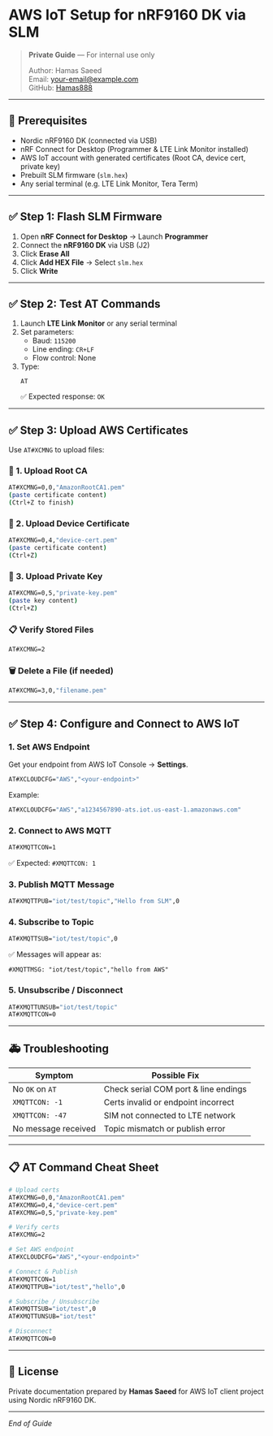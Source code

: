 # AWS IoT Setup for nRF9160 DK via SLM

> **Private Guide** — For internal use only
>
> Author: Hamas Saeed\
> Email: [your-email@example.com](mailto\:hamas888@gmail.com)\
> GitHub: [Hamas888](https://github.com/Hamas888)

---

## 🧾 Prerequisites

- Nordic nRF9160 DK (connected via USB)
- nRF Connect for Desktop (Programmer & LTE Link Monitor installed)
- AWS IoT account with generated certificates (Root CA, device cert, private key)
- Prebuilt SLM firmware (`slm.hex`)
- Any serial terminal (e.g. LTE Link Monitor, Tera Term)

---

## ✅ Step 1: Flash SLM Firmware

1. Open **nRF Connect for Desktop** → Launch **Programmer**
2. Connect the **nRF9160 DK** via USB (J2)
3. Click **Erase All**
4. Click **Add HEX File** → Select `slm.hex`
5. Click **Write**

---

## ✅ Step 2: Test AT Commands

1. Launch **LTE Link Monitor** or any serial terminal
2. Set parameters:
   - Baud: `115200`
   - Line ending: `CR+LF`
   - Flow control: None
3. Type:
   ```
   AT
   ```
   ✅ Expected response: `OK`

---

## ✅ Step 3: Upload AWS Certificates

Use `AT#XCMNG` to upload files:

### 🔐 1. Upload Root CA

```bash
AT#XCMNG=0,0,"AmazonRootCA1.pem"
(paste certificate content)
(Ctrl+Z to finish)
```

### 🔐 2. Upload Device Certificate

```bash
AT#XCMNG=0,4,"device-cert.pem"
(paste certificate content)
(Ctrl+Z)
```

### 🔐 3. Upload Private Key

```bash
AT#XCMNG=0,5,"private-key.pem"
(paste key content)
(Ctrl+Z)
```

### 📋 Verify Stored Files

```bash
AT#XCMNG=2
```

### 🗑️ Delete a File (if needed)

```bash
AT#XCMNG=3,0,"filename.pem"
```

---

## ✅ Step 4: Configure and Connect to AWS IoT

### 1. Set AWS Endpoint

Get your endpoint from AWS IoT Console → **Settings**.

```bash
AT#XCLOUDCFG="AWS","<your-endpoint>"
```

Example:

```bash
AT#XCLOUDCFG="AWS","a1234567890-ats.iot.us-east-1.amazonaws.com"
```

### 2. Connect to AWS MQTT

```bash
AT#XMQTTCON=1
```

✅ Expected: `#XMQTTCON: 1`

### 3. Publish MQTT Message

```bash
AT#XMQTTPUB="iot/test/topic","Hello from SLM",0
```

### 4. Subscribe to Topic

```bash
AT#XMQTTSUB="iot/test/topic",0
```

✅ Messages will appear as:

```
#XMQTTMSG: "iot/test/topic","hello from AWS"
```

### 5. Unsubscribe / Disconnect

```bash
AT#XMQTTUNSUB="iot/test/topic"
AT#XMQTTCON=0
```

---

## 🚑 Troubleshooting

| Symptom             | Possible Fix                         |
| ------------------- | ------------------------------------ |
| No `OK` on `AT`     | Check serial COM port & line endings |
| `XMQTTCON: -1`      | Certs invalid or endpoint incorrect  |
| `XMQTTCON: -47`     | SIM not connected to LTE network     |
| No message received | Topic mismatch or publish error      |

---

## 📋 AT Command Cheat Sheet

```bash
# Upload certs
AT#XCMNG=0,0,"AmazonRootCA1.pem"
AT#XCMNG=0,4,"device-cert.pem"
AT#XCMNG=0,5,"private-key.pem"

# Verify certs
AT#XCMNG=2

# Set AWS endpoint
AT#XCLOUDCFG="AWS","<your-endpoint>"

# Connect & Publish
AT#XMQTTCON=1
AT#XMQTTPUB="iot/test","hello",0

# Subscribe / Unsubscribe
AT#XMQTTSUB="iot/test",0
AT#XMQTTUNSUB="iot/test"

# Disconnect
AT#XMQTTCON=0
```

---

## 🧾 License

Private documentation prepared by **Hamas Saeed** for AWS IoT client project using Nordic nRF9160 DK.

---

*End of Guide*

